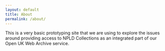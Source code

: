 ```yaml
---
layout: default
title: About
permalink: /about/
---
```


This is a very basic prototyping site that we are using to explore the issues around providing access to NPLD Collections as an integrated part of our Open UK Web Archive service.
